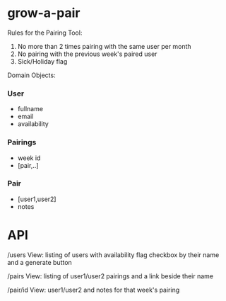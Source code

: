 # grow-a-pair

Rules for the Pairing Tool:
1. No more than 2 times pairing with the same user per month
2. No pairing with the previous week's paired user
3. Sick/Holiday flag

Domain Objects:

### User
- fullname
- email
- availability
### Pairings
- week id
- [pair,..]
### Pair
- [user1,user2]
- notes

# API

/users
View: listing of users with availability flag checkbox by their name and a generate button

/pairs
View: listing of user1/user2 pairings and a link beside their name

/pair/id
View: user1/user2 and notes for that week's pairing

